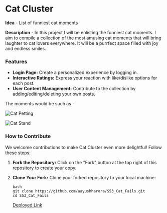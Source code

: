 # Cat Cluster

**Idea** - List of funniest cat moments

**Description** - In this project I will be enlisting the funniest cat moments. I aim to compile a collection of the most amusing cat moments that will bring laughter to cat lovers everywhere. It will be a purrfect space filled with joy and endless smiles.

### Features
- **Login Page:** Create a personalized experience by logging in.
- **Interactive Ratings:** Express your reaction with like/dislike options for each post.
- **User Content Management:** Contribute to the collection by adding/editing/deleting your own posts.

The moments would be such as -

![Cat Petting](https://www.whycatwhy.com/wp-content/uploads/2016/05/cat-dad-and-kitten.gif)

![Cat Stand](https://kittybloger.files.wordpress.com/2012/02/10-funny-gifs-with-cats-4.gif)

### How to Contribute
We welcome contributions to make Cat Cluster even more delightful! Follow these steps:

1. **Fork the Repository:**
   Click on the "Fork" button at the top right of this repository to create your copy.

2. **Clone Your Fork:**
   Clone your forked repository to your local machine:
    ```
    bash
    git clone https://github.com/aayushharora/S53_Cat_Fails.git
    cd S53_Cat_Fails
   ```
    [Deployed Link](https://cat-cluster.onrender.com/)
